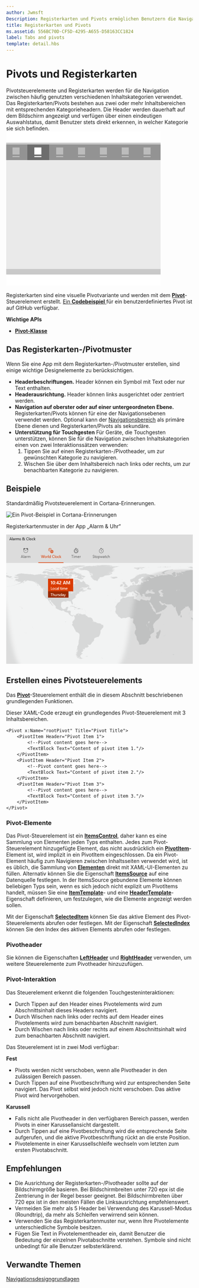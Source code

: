 ```yaml
---
author: Jwmsft
Description: Registerkarten und Pivots ermöglichen Benutzern die Navigation zwischen häufig verwendeten Inhalten.
title: Registerkarten und Pivots
ms.assetid: 556BC70D-CF5D-4295-A655-D58163CC1824
label: Tabs and pivots
template: detail.hbs
---
```

# Pivots und Registerkarten

Pivotsteuerelemente und Registerkarten werden für die Navigation zwischen häufig genutzten verschiedenen Inhaltskategorien verwendet. Das Registerkarten/Pivots bestehen aus zwei oder mehr Inhaltsbereichen mit entsprechenden Kategorieheadern. Die Header werden dauerhaft auf dem Bildschirm angezeigt und verfügen über einen eindeutigen Auswahlstatus, damit Benutzer stets direkt erkennen, in welcher Kategorie sie sich befinden.
![Beispiele für Registerkarten](images/HIGSecOne_Tabs.png)

Registerkarten sind eine visuelle Pivotvariante und werden mit dem [**Pivot**](https://msdn.microsoft.com/library/windows/apps/xaml/windows.ui.xaml.controls.pivot.aspx)-Steuerelement erstellt. [
              Ein **Codebeispiel**
            ](https://github.com/Microsoft/Windows-universal-samples/tree/master/Samples/XamlPivot) für ein benutzerdefiniertes Pivot ist auf GitHub verfügbar.

<span class="sidebar_heading" style="font-weight: bold;">Wichtige APIs</span>

-   [**Pivot-Klasse**](https://msdn.microsoft.com/library/windows/apps/dn608241)

## Das Registerkarten-/Pivotmuster

Wenn Sie eine App mit dem Registerkarten-/Pivotmuster erstellen, sind einige wichtige Designelemente zu berücksichtigen.

- **Headerbeschriftungen.**  Header können ein Symbol mit Text oder nur Text enthalten.
- **Headerausrichtung.**  Header können links ausgerichtet oder zentriert werden.
- **Navigation auf oberster oder auf einer untergeordneten Ebene.**  Registerkarten/Pivots können für eine der Navigationsebenen verwendet werden. Optional kann der [Navigationsbereich](nav-pane.md) als primäre Ebene dienen und Registerkarten/Pivots als sekundäre.
- **Unterstützung für Touchgesten**  Für Geräte, die Touchgesten unterstützen, können Sie für die Navigation zwischen Inhaltskategorien einen von zwei Interaktionssätzen verwenden:
    1. Tippen Sie auf einen Registerkarten-/Pivotheader, um zur gewünschten Kategorie zu navigieren.
    2. Wischen Sie über dem Inhaltsbereich nach links oder rechts, um zur benachbarten Kategorie zu navigieren.

## Beispiele

Standardmäßig Pivotsteuerelement in Cortana-Erinnerungen.

![Ein Pivot-Beispiel in Cortana-Erinnerungen](images/pivot_cortana-reminders.png)

Registerkartenmuster in der App „Alarm & Uhr“

![Ein Beispiel für Registerkarten im „Alarm & Uhr“](images/tabs_alarms-and-clock.png)

## Erstellen eines Pivotsteuerelements

Das [**Pivot**](https://msdn.microsoft.com/library/windows/apps/xaml/windows.ui.xaml.controls.pivot.aspx)-Steuerelement enthält die in diesem Abschnitt beschriebenen grundlegenden Funktionen.

Dieser XAML-Code erzeugt ein grundlegendes Pivot-Steuerelement mit 3 Inhaltsbereichen.

```xaml
<Pivot x:Name="rootPivot" Title="Pivot Title">
    <PivotItem Header="Pivot Item 1">
        <!--Pivot content goes here-->
        <TextBlock Text="Content of pivot item 1."/>
    </PivotItem>
    <PivotItem Header="Pivot Item 2">
        <!--Pivot content goes here-->
        <TextBlock Text="Content of pivot item 2."/>
    </PivotItem>
    <PivotItem Header="Pivot Item 3">
        <!--Pivot content goes here-->
        <TextBlock Text="Content of pivot item 3."/>
    </PivotItem>
</Pivot>
```

### Pivot-Elemente

Das Pivot-Steuerelement ist ein [**ItemsControl**](https://msdn.microsoft.com/library/windows/apps/xaml/windows.ui.xaml.controls.itemscontrol.aspx), daher kann es eine Sammlung von Elementen jeden Typs enthalten. Jedes zum Pivot-Steuerelement hinzugefügte Element, das nicht ausdrücklich ein [**PivotItem**](https://msdn.microsoft.com/library/windows/apps/xaml/windows.ui.xaml.controls.pivotitem.aspx)-Element ist, wird implizit in ein PivotItem eingeschlossen. Da ein Pivot-Element häufig zum Navigieren zwischen Inhaltsseiten verwendet wird, ist es üblich, die Sammlung von [**Elementen**](https://msdn.microsoft.com/library/windows/apps/xaml/windows.ui.xaml.controls.itemscontrol.items.aspx) direkt mit XAML-UI-Elementen zu füllen. Alternativ können Sie die Eigenschaft [**ItemsSource**](https://msdn.microsoft.com/library/windows/apps/xaml/windows.ui.xaml.controls.itemscontrol.itemssource.aspx) auf eine Datenquelle festlegen. In der ItemsSource gebundene Elemente können beliebigen Typs sein, wenn es sich jedoch nicht explizit um PivotItems handelt, müssen Sie eine [**ItemTemplate**](https://msdn.microsoft.com/library/windows/apps/xaml/windows.ui.xaml.controls.itemscontrol.itemtemplate.aspx)- und eine [**HeaderTemplate**](https://msdn.microsoft.com/library/windows/apps/xaml/windows.ui.xaml.controls.pivot.headertemplate.aspx)-Eigenschaft definieren, um festzulegen, wie die Elemente angezeigt werden sollen.

Mit der Eigenschaft [**SelectedItem**](https://msdn.microsoft.com/library/windows/apps/xaml/windows.ui.xaml.controls.pivot.selecteditem.aspx) können Sie das aktive Element des Pivot-Steuerelements abrufen oder festlegen. Mit der Eigenschaft [**SelectedIndex**](https://msdn.microsoft.com/library/windows/apps/xaml/windows.ui.xaml.controls.pivot.selectedindex.aspx) können Sie den Index des aktiven Elements abrufen oder festlegen.

### Pivotheader

Sie können die Eigenschaften [**LeftHeader**](https://msdn.microsoft.com/library/windows/apps/xaml/windows.ui.xaml.controls.pivot.leftheader.aspx) und [**RightHeader**](https://msdn.microsoft.com/library/windows/apps/xaml/windows.ui.xaml.controls.pivot.rightheader.aspx) verwenden, um weitere Steuerelemente zum Pivotheader hinzuzufügen.

### Pivot-Interaktion

Das Steuerelement erkennt die folgenden Touchgesteninteraktionen:

-   Durch Tippen auf den Header eines Pivotelements wird zum Abschnittsinhalt dieses Headers navigiert.
-   Durch Wischen nach links oder rechts auf dem Header eines Pivotelements wird zum benachbarten Abschnitt navigiert.
-   Durch Wischen nach links oder rechts auf einem Abschnittsinhalt wird zum benachbarten Abschnitt navigiert.

Das Steuerelement ist in zwei Modi verfügbar:

**Fest**

-   Pivots werden nicht verschoben, wenn alle Pivotheader in den zulässigen Bereich passen.
-   Durch Tippen auf eine Pivotbeschriftung wird zur entsprechenden Seite navigiert. Das Pivot selbst wird jedoch nicht verschoben. Das aktive Pivot wird hervorgehoben.

**Karussell**

-   Falls nicht alle Pivotheader in den verfügbaren Bereich passen, werden Pivots in einer Karussellansicht dargestellt.
-   Durch Tippen auf eine Pivotbeschriftung wird die entsprechende Seite aufgerufen, und die aktive Pivotbeschriftung rückt an die erste Position.
-   Pivotelemente in einer Karussellschleife wechseln vom letzten zum ersten Pivotabschnitt.

## Empfehlungen

-   Die Ausrichtung der Registerkarten-/Pivotheader sollte auf der Bildschirmgröße basieren. Bei Bildschirmbreiten unter 720 epx ist die Zentrierung in der Regel besser geeignet. Bei Bildschirmbreiten über 720 epx ist in den meisten Fällen die Linksausrichtung empfehlenswert.
-   Vermeiden Sie mehr als 5 Header bei Verwendung des Karussell-Modus (Roundtrip), da mehr als Schleifen verwirrend sein können.
-   Verwenden Sie das Registerkartenmuster nur, wenn Ihre Pivotelemente unterschiedliche Symbole besitzen.
-   Fügen Sie Text in Pivotelementheader ein, damit Benutzer die Bedeutung der einzelnen Pivotabschnitte verstehen. Symbole sind nicht unbedingt für alle Benutzer selbsterklärend.



## Verwandte Themen

[Navigationsdesigngrundlagen](https://msdn.microsoft.com/library/windows/apps/dn958438)


<!--HONumber=May16_HO2-->


